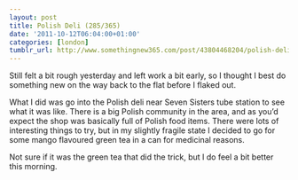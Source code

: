 ```yaml
---
layout: post
title: Polish Deli (285/365)
date: '2011-10-12T06:04:00+01:00'
categories: [london]
tumblr_url: http://www.somethingnew365.com/post/43804468204/polish-deli-285365
---
```

Still felt a bit rough yesterday and left work a bit early, so I thought I best do something new on the way back to the flat before I flaked out.

What I did was go into the Polish deli near Seven Sisters tube station to see what it was like. There is a big Polish community in the area, and as you’d expect the shop was basically full of Polish food items. There were lots of interesting things to try, but in my slightly fragile state I decided to go for some mango flavoured green tea in a can for medicinal reasons.

Not sure if it was the green tea that did the trick, but I do feel a bit better this morning.
